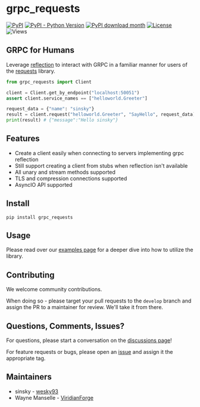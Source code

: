 # grpc_requests

[![PyPI](https://img.shields.io/pypi/v/grpc-requests?style=flat-square)](https://pypi.org/project/grpc-requests)
[![PyPI - Python Version](https://img.shields.io/pypi/pyversions/grpc-requests?style=flat-square)](https://pypi.org/project/grpc-requests)
[![PyPI download month](https://img.shields.io/pypi/dm/grpc-requests?style=flat-square)](https://pypi.org/project/grpc-requests)
[![License](https://img.shields.io/badge/License-Apache_2.0-blue.svg)](https://opensource.org/licenses/Apache-2.0)
![Views](https://views.whatilearened.today/views/github/wesky93/grpc_requests.svg)

## GRPC for Humans

Leverage [reflection](https://github.com/grpc/grpc/blob/master/doc/server-reflection.md)
to interact with GRPC in a familiar manner for users of the [requests](https://requests.readthedocs.io/en/latest/) library.

```python
from grpc_requests import Client

client = Client.get_by_endpoint("localhost:50051")
assert client.service_names == ["helloworld.Greeter"]

request_data = {"name": "sinsky"} 
result = client.request("helloworld.Greeter", "SayHello", request_data)
print(result) # {"message":"Hello sinsky"}
```

## Features

- Create a client easily when connecting to servers implementing grpc reflection
- Still support creating a client from stubs when reflection isn't available
- All unary and stream methods supported
- TLS and compression connections supported
- AsyncIO API supported

## Install

```shell script
pip install grpc_requests
```

## Usage

Please read over our [examples page](src/examples/examples.md) for a deeper
dive into how to utilize the library.

## Contributing

We welcome community contributions.

When doing so - please target your pull requests to the `develop` branch
and assign the PR to a maintainer for review. We'll take it from there.

## Questions, Comments, Issues?

For questions, please start a conversation on the [discussions page](https://github.com/wesky93/grpc_requests/discussions)!

For feature requests or bugs, please open an [issue](https://github.com/wesky93/grpc_requests/issues) and assign it the appropriate tag.

## Maintainers

- sinsky - [wesky93](https://github.com/wesky93)
- Wayne Manselle - [ViridianForge](https://github.com/ViridianForge)